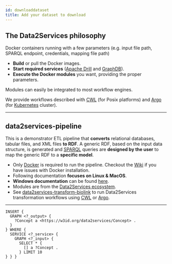 ```yaml
---
id: downloaddataset
title: Add your dataset to download
---
```


## The Data2Services philosophy

Docker containers running with a few parameters (e.g. input file path, SPARQL endpoint, credentials, mapping file path)

- **Build** or pull the Docker images.
- **Start required services** ([Apache Drill](https://github.com/amalic/apache-drill) and [GraphDB](https://github.com/MaastrichtU-IDS/graphdb)).
- **Execute the Docker modules** you want, providing the proper parameters.

Modules can easily be integrated to most workflow engines. 

We provide workflows described with [CWL](https://www.commonwl.org/) (for Posix platforms) and [Argo](https://argoproj.github.io/argo/) (for [Kubernetes](https://kubernetes.io/) cluster).

---

## data2services-pipeline

This is a demonstrator ETL pipeline that **converts** relational databases, tabular files, and XML files **to RDF**. A generic RDF, based on the input data structure, is generated and [SPARQL](https://www.w3.org/TR/sparql11-query/) queries are **designed by the user** to map the generic RDF to a **specific model**.

* Only [Docker](https://docs.docker.com/install/) is required to run the pipeline. Checkout the [Wiki](https://github.com/MaastrichtU-IDS/data2services-pipeline/wiki/Docker-documentation) if you have issues with Docker installation.
* Following documentation **focuses on Linux & MacOS**.
* **Windows documentation** can be found [here](https://github.com/MaastrichtU-IDS/data2services-pipeline/wiki/Run-on-Windows).
* Modules are from the [Data2Services ecosystem](https://github.com/MaastrichtU-IDS/data2services-ecosystem). 
* See [data2services-transform-biolink](https://github.com/MaastrichtU-IDS/data2services-transform-biolink) to run Data2Services transformation workflows using [CWL](https://www.commonwl.org/) or [Argo](https://argoproj.github.io/argo/).

---


```sparql
INSERT {
  GRAPH <?_output> {
    ?Concept a <https://w3id.org/data2services/Concept> .
  }
} WHERE {
  SERVICE <?_service> {
    GRAPH <?_input> {
      SELECT * {
        [] a ?Concept .
      } LIMIT 10 
} } }
```